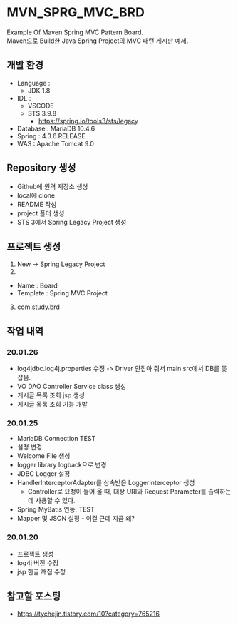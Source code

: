 # MVN_SPRG_MVC_BRD
Example Of Maven Spring MVC Pattern Board.  
Maven으로 Build한 Java Spring Project의 MVC 패턴 게시판 예제.  
  
## 개발 환경
- Language :
  - JDK 1.8
- IDE :
  - VSCODE
  - STS 3.9.8  
    - https://spring.io/tools3/sts/legacy
- Database : MariaDB 10.4.6  
- Spring : 4.3.6.RELEASE
- WAS : Apache Tomcat 9.0
  
## Repository 생성
- Github에 원격 저장소 생성
- local에 clone
- README 작성
- project 폴더 생성
- STS 3에서 Spring Legacy Project 생성

## 프로젝트 생성
1. New -> Spring Legacy Project
2.  
  - Name : Board
  - Template : Spring MVC Project
3. com.study.brd


## 작업 내역
### 20.01.26
- log4jdbc.log4j.properties 수정 -> Driver 안잡아 줘서 main src에서 DB를 못잡음.
- VO DAO Controller Service class 생성
- 게시글 목록 조회 jsp 생성
- 게시글 목록 조회 기능 개발
  
### 20.01.25
- MariaDB Connection TEST
- 설정 변경
- Welcome File 생성
- logger library logback으로 변경
- JDBC Logger 설정
- HandlerInterceptorAdapter를 상속받은 LoggerInterceptor 생성
  - Controller로 요청이 들어 올 때, 대상 URI와 Request Parameter를 출력하는데 사용할 수 있다.
- Spring MyBatis 연동, TEST
- Mapper 및 JSON 설정 - 이걸 근데 지금 왜?
  
### 20.01.20
- 프로젝트 생성
- log4j 버전 수정
- jsp 한글 깨짐 수정
  
## 참고할 포스팅
- https://tychejin.tistory.com/10?category=765216